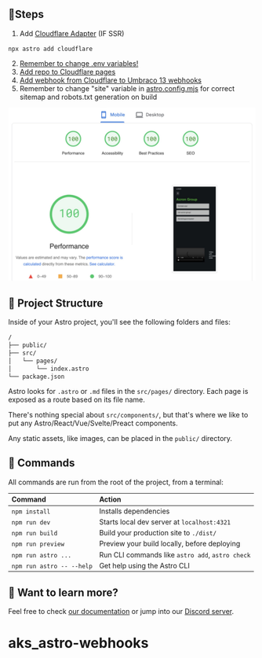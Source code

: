 ## 🚀Steps

1. Add [Cloudflare Adapter](https://docs.astro.build/en/guides/integrations-guide/cloudflare/) (IF SSR)
```
npx astro add cloudflare
```

2. [Remember to change .env variables!](./.env)
3. [Add repo to Cloudflare pages](https://dash.cloudflare.com/781f2601c68594125b6b97567364d0d6/pages/new/provider/github)
4. [Add webhook from Cloudflare to Umbraco 13 webhooks](https://docs.umbraco.com/umbraco-cms/reference/webhooks)
5. Remember to change "site" variable in [astro.config.mjs](./astro.config.mjs) for correct sitemap and robots.txt generation on build

![alt text](./pagespeed.jpg)

## 🚀 Project Structure

Inside of your Astro project, you'll see the following folders and files:

```text
/
├── public/
├── src/
│   └── pages/
│       └── index.astro
└── package.json
```

Astro looks for `.astro` or `.md` files in the `src/pages/` directory. Each page is exposed as a route based on its file name.

There's nothing special about `src/components/`, but that's where we like to put any Astro/React/Vue/Svelte/Preact components.

Any static assets, like images, can be placed in the `public/` directory.

## 🧞 Commands

All commands are run from the root of the project, from a terminal:

| Command                   | Action                                           |
| :------------------------ | :----------------------------------------------- |
| `npm install`             | Installs dependencies                            |
| `npm run dev`             | Starts local dev server at `localhost:4321`      |
| `npm run build`           | Build your production site to `./dist/`          |
| `npm run preview`         | Preview your build locally, before deploying     |
| `npm run astro ...`       | Run CLI commands like `astro add`, `astro check` |
| `npm run astro -- --help` | Get help using the Astro CLI                     |

## 👀 Want to learn more?

Feel free to check [our documentation](https://docs.astro.build) or jump into our [Discord server](https://astro.build/chat).

# aks_astro-webhooks
